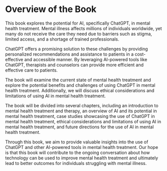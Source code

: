 Overview of the Book
==================================

This book explores the potential for AI, specifically ChatGPT, in mental health treatment. Mental illness affects millions of individuals worldwide, yet many do not receive the care they need due to barriers such as stigma, limited access, and a shortage of trained professionals.

ChatGPT offers a promising solution to these challenges by providing personalized recommendations and assistance to patients in a cost-effective and accessible manner. By leveraging AI-powered tools like ChatGPT, therapists and counselors can provide more efficient and effective care to patients.

The book will examine the current state of mental health treatment and explore the potential benefits and challenges of using ChatGPT in mental health treatment. Additionally, we will discuss ethical considerations and limitations of using AI in mental health treatment.

The book will be divided into several chapters, including an introduction to mental health treatment and therapy, an overview of AI and its potential in mental health treatment, case studies showcasing the use of ChatGPT in mental health treatment, ethical considerations and limitations of using AI in mental health treatment, and future directions for the use of AI in mental health treatment.

Through this book, we aim to provide valuable insights into the use of ChatGPT and other AI-powered tools in mental health treatment. Our hope is that this book will contribute to the ongoing conversation about how technology can be used to improve mental health treatment and ultimately lead to better outcomes for individuals struggling with mental illness.
